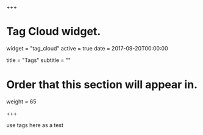 +++
# Tag Cloud widget.
widget = "tag_cloud"
active = true
date = 2017-09-20T00:00:00

title = "Tags"
subtitle = ""

# Order that this section will appear in.
weight = 65

+++

use tags here as a test
